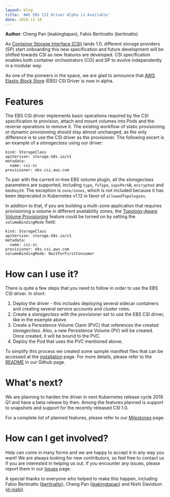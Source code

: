 ```yaml
---
layout: blog
title: 'AWS EBS CSI Driver Alpha is Available'
date: 2018-11-18
---
```


**Author**: Cheng Pan (leakingtapan), Fabio Bertinatto (bertinatto)

As [Container Storage Interface (CSI)](https://github.com/container-storage-interface/spec/tree/master) lands 1.0, different storage providers (SP) start onboarding this new specification and future development will be shifted towards CSI as new features are developed. CSI specification enables both container orchestrators (CO) and SP to evolve independently in a modular way.

As one of the pioneers in the space, we are glad to announce that [AWS Elastic Block Store](https://aws.amazon.com/ebs/) (EBS) CSI Driver is now in alpha.

# Features

The EBS CSI driver implements basic operations required by the CSI specification to provision, attach and mount volumes into Pods and the reverse operations to remove it. The existing workflow of static provisioning or dynamic provisioning should stay almost unchanged, as the only difference is to use the CSI driver as the provisioner. The following excert is an example of a *storageclass* using our driver:

```
kind: StorageClass
apiVersion: storage.k8s.io/v1
metadata:
  name: csi-sc
provisioner: ebs.csi.aws.com
```

To pair with the current in-tree EBS volume plugin, all the *storageclass* parameters are supported, including `type`, `fsType`, `iopsPerGB`, `encrypted` and `kmsKeyId`. The exception is `zone/zones`, which is not included because it has been deprecated in Kubernetes v1.12 in favor of `allowedTopologies`.

In addition to that, if you are building a multi-zone application that requires provisioning a volume in different availability zones, the [Topology-Aware Volume Provisioning](https://kubernetes.io/blog/2018/10/11/topology-aware-volume-provisioning-in-kubernetes/) feature could be turned on by setting the `volumeBindingMode` field:

```
kind: StorageClass
apiVersion: storage.k8s.io/v1
metadata:
  name: csi-sc
provisioner: ebs.csi.aws.com
volumeBindingMode: WaitForFirstConsumer
```

# How can I use it?

There is quite a few steps that you need to follow in order to use the EBS CSI driver. In short:
1. Deploy the driver - this includes deploying several sidecar containers and creating several service accounts and cluster roles.
1. Create a *storageclass* with the _provisioner_ set to use the EBS CSI driver, like in the example above.
1. Create a Persistence Volume Claim (PVC) that references the created *storageclass*. Also, a new Persistence Volume (PV) will be created. Once created, it will be bound to the PVC.
1. Deploy the Pod that uses the PVC mentioned above.

To simplify this process we created some sample manifest files that can be accessed at the [installation](https://github.com/kubernetes-sigs/aws-ebs-csi-driver#installation) page. For more details, please refer to the [README](https://github.com/kubernetes-sigs/aws-ebs-csi-driver) in our Github page.

# What's next?

We are planning to harden the driver in next Kubernetes release cycle 2019 Q1 and have a beta release by then. Among the features planned is support to snapshots and support for the recently released CSI 1.0.

For a complete list of planned features, please refer to our [Milestones](https://github.com/kubernetes-sigs/aws-ebs-csi-driver/milestones) page.

# How can I get involved?

Help can come in many forms and we are happy to accept it in any way you want! We are always looking for new contributors, so feel free to contact us if you are interested in helping us out. If you encounter any issues, please report them in our [Issues](https://github.com/kubernetes-sigs/aws-ebs-csi-driver/issues) page.

A special thanks to everyone who helped to make this happen, including Fabio Bertinatto ([bertinatto](https://github.com/bertinatto/)), Cheng Pan ([leakingtapan](https://github.com/bertinatto/)) and Nishi Davidson ([d-nishi](https://github.com/d-nishi)).